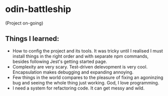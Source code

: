 # odin-battleship

(Project on-going)

## Things I learned:

- How to config the project and its tools. It was tricky until I realised I must install things in the right order and with separate npm commands, besides following Jest's getting started page.
- Complexity are very scary. Test-driven delevopment is very cool. Encapsulation makes debugging and expanding annoying. 
- Few things in the world compares to the pleasure of fixing an agoninzing bug and seeing the whole thing just working. God, I love programming.
- I need a system for refactoring code. It can get messy and wild.